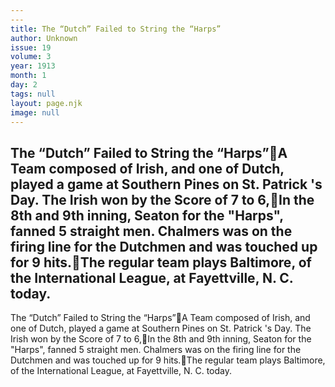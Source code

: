 ```yaml
---
---
title: The “Dutch” Failed to String the “Harps”
author: Unknown
issue: 19
volume: 3
year: 1913
month: 1
day: 2
tags: null
layout: page.njk
image: null
---
```

The “Dutch” Failed to String the “Harps”A Team composed of Irish, and one of Dutch, played a game at Southern Pines on St. Patrick 's Day. The Irish won by the Score of 7 to 6,In the 8th and 9th inning, Seaton for the "Harps", fanned 5 straight men. Chalmers was on the firing line for the Dutchmen and was touched up for 9 hits.The regular team plays Baltimore, of the International League, at Fayettville, N. C. today.
---
The “Dutch” Failed to String the “Harps”A Team composed of Irish, and one of Dutch, played a game at Southern Pines on St. Patrick 's Day. The Irish won by the Score of 7 to 6,In the 8th and 9th inning, Seaton for the "Harps", fanned 5 straight men. Chalmers was on the firing line for the Dutchmen and was touched up for 9 hits.The regular team plays Baltimore, of the International League, at Fayettville, N. C. today.

